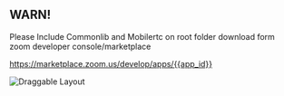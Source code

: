 ## WARN!

Please Include Commonlib and Mobilertc on root folder 
download form zoom developer console/marketplace

https://marketplace.zoom.us/develop/apps/{{app_id}}

![Draggable Layout](https://raw.githubusercontent.com/bakode/exp-kotlin-zoom-video-sdk/main/assets/draggable.gif)


